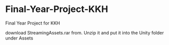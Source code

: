 # Final-Year-Project-KKH
Final Year Project for KKH

download StreamingAssets.rar from. 
Unzip it and put it into the Unity folder under Assets
